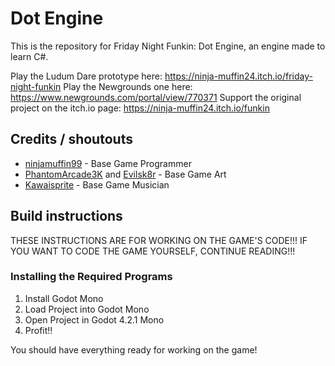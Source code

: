 # Dot Engine

This is the repository for Friday Night Funkin: Dot Engine, an engine made to learn C#.

Play the Ludum Dare prototype here: https://ninja-muffin24.itch.io/friday-night-funkin
Play the Newgrounds one here: https://www.newgrounds.com/portal/view/770371
Support the original project on the itch.io page: https://ninja-muffin24.itch.io/funkin

## Credits / shoutouts

- [ninjamuffin99](https://twitter.com/ninja_muffin99) - Base Game Programmer
- [PhantomArcade3K](https://twitter.com/phantomarcade3k) and [Evilsk8r](https://twitter.com/evilsk8r) - Base Game Art
- [Kawaisprite](https://twitter.com/kawaisprite) - Base Game Musician

## Build instructions

THESE INSTRUCTIONS ARE FOR WORKING ON THE GAME'S CODE!!!
IF YOU WANT TO CODE THE GAME YOURSELF, CONTINUE READING!!!

### Installing the Required Programs

1. Install Godot Mono
2. Load Project into Godot Mono
3. Open Project in Godot 4.2.1 Mono
4. Profit!!

You should have everything ready for working on the game!
